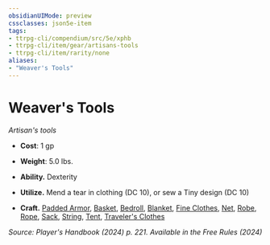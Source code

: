 ```yaml
---
obsidianUIMode: preview
cssclasses: json5e-item
tags:
- ttrpg-cli/compendium/src/5e/xphb
- ttrpg-cli/item/gear/artisans-tools
- ttrpg-cli/item/rarity/none
aliases: 
- "Weaver's Tools"
---
```

# Weaver's Tools
*Artisan's tools*  

- **Cost**: 1 gp
- **Weight**: 5.0 lbs.

- **Ability.** Dexterity  
- **Utilize.** Mend a tear in clothing (DC 10), or sew a Tiny design (DC 10)  
- **Craft.** [Padded Armor](padded-armor-xphb.md), [Basket](basket-xphb.md), [Bedroll](bedroll-xphb.md), [Blanket](blanket-xphb.md), [Fine Clothes](fine-clothes-xphb.md), [Net](net-xphb.md), [Robe](robe-xphb.md), [Rope](rope-xphb.md), [Sack](sack-xphb.md), [String](string-xphb.md), [Tent](tent-xphb.md), [Traveler's Clothes](travelers-clothes-xphb.md)  

*Source: Player's Handbook (2024) p. 221. Available in the Free Rules (2024)*